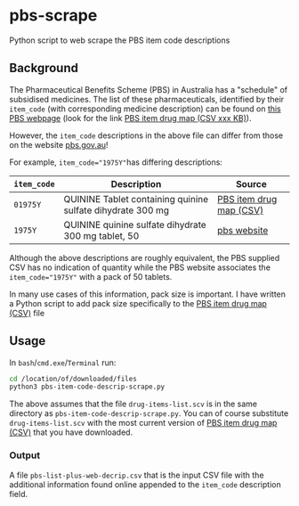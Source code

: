 # pbs-scrape
Python script to web scrape the PBS item code descriptions

## Background
The Pharmaceutical Benefits Scheme (PBS) in Australia has a "schedule" of subsidised medicines. The list of these pharmaceuticals, identified by their `item_code` (with corresponding medicine description) can be found on [this PBS webpage](https://www.pbs.gov.au/info/statistics/dos-and-dop/dos-and-dop) (look for the link [PBS item drug map (CSV xxx KB)](https://www.pbs.gov.au/statistics/dos-and-dop/files/pbs-item-drug-map.csv)).

However, the `item_code` descriptions in the above file can differ from those on the website [pbs.gov.au](https://www.pbs.gov.au)!

For example, `item_code="1975Y"`has differing descriptions:

| `item_code`  | Description  | Source  |
|---|---|---|
| `01975Y`  | QUININE Tablet containing quinine sulfate dihydrate 300 mg  | [PBS item drug map (CSV)](https://www.pbs.gov.au/statistics/dos-and-dop/files/pbs-item-drug-map.csv)  |
| `1975Y`  | QUININE quinine sulfate dihydrate 300 mg tablet, 50  | [pbs website](https://www.pbs.gov.au/medicine/item/1975y)  |

Although the above descriptions are roughly equivalent, the PBS supplied CSV has no indication of quantity while the PBS website associates the `item_code="1975Y"` with a pack of 50 tablets.

In many use cases of this information, pack size is important. I have written a Python script to add pack size specifically to the [PBS item drug map (CSV)](https://www.pbs.gov.au/statistics/dos-and-dop/files/pbs-item-drug-map.csv) file


## Usage

In `bash`/`cmd.exe`/`Terminal` run:
```bash
cd /location/of/downloaded/files
python3 pbs-item-code-descrip-scrape.py
```

The above assumes that the file `drug-items-list.scv` is in the same directory as `pbs-item-code-descrip-scrape.py`. You can of course substitute `drug-items-list.scv` with the most current version of [PBS item drug map (CSV)](https://www.pbs.gov.au/statistics/dos-and-dop/files/pbs-item-drug-map.csv) that you have downloaded.

### Output

A file `pbs-list-plus-web-decrip.csv` that is the input CSV file with the additional information found online appended to the `item_code` description field.

